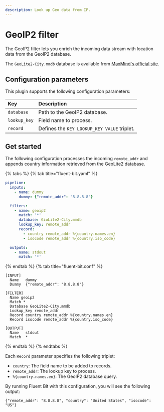 ```yaml
---
description: Look up Geo data from IP.
---
```


# GeoIP2 filter

The GeoIP2 filter lets you enrich the incoming data stream with location data from the GeoIP2 database.

The `GeoLite2-City.mmdb` database is available from [MaxMind's official site](https://dev.maxmind.com/geoip/geoip2/geolite2/).

## Configuration parameters

This plugin supports the following configuration parameters:

| Key | Description |
| :--- | :--- |
| `database` | Path to the GeoIP2 database. |
| `lookup_key` | Field name to process. |
| `record` | Defines the `KEY LOOKUP_KEY VALUE` triplet. |

## Get started

The following configuration processes the incoming `remote_addr` and appends country information retrieved from the GeoLite2 database.

{% tabs %}
{% tab title="fluent-bit.yaml" %}

```yaml
pipeline:
  inputs:
    - name: dummy
      dummy: {"remote_addr": "8.8.8.8"}

  filters:
    - name: geoip2
      match: '*'
      database: GioLite2-City.mmdb
      lookup_key: remote_addr
      record:
        - country remote_addr %{country.names.en}
        - isocode remote_addr %{country.iso_code}

  outputs:
    - name: stdout
      match: '*'
```

{% endtab %}
{% tab title="fluent-bit.conf" %}

```text
[INPUT]
  Name   dummy
  Dummy  {"remote_addr": "8.8.8.8"}

[FILTER]
  Name geoip2
  Match *
  Database GeoLite2-City.mmdb
  Lookup_key remote_addr
  Record country remote_addr %{country.names.en}
  Record isocode remote_addr %{country.iso_code}

[OUTPUT]
  Name   stdout
  Match  *
```

{% endtab %}
{% endtabs %}

Each `Record` parameter specifies the following triplet:

- `country`: The field name to be added to records.
- `remote_addr`: The lookup key to process.
- `%{country.names.en}`: The GeoIP2 database query.

By running Fluent Bit with this configuration, you will see the following output:

```text
{"remote_addr": "8.8.8.8", "country": "United States", "isocode": "US"}
```
